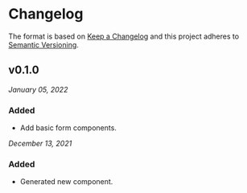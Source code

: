# Changelog

The format is based on [Keep a Changelog](http://keepachangelog.com/en/1.0.0/)
and this project adheres to [Semantic Versioning](http://semver.org/spec/v2.0.0.html).


v0.1.0
------------------------------
*January 05, 2022*

### Added
- Add basic form components.


*December 13, 2021*

### Added
- Generated new component.

